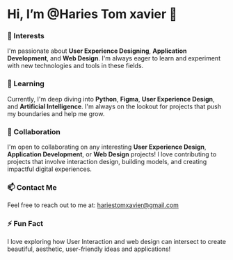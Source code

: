 # Hi, I’m @Haries Tom xavier 👋

### 👀 Interests
I'm passionate about **User Experience Designing**, **Application Development**, and **Web Design**. I'm always eager to learn and experiment with new technologies and tools in these fields.

### 🌱 Learning
Currently, I'm deep diving into **Python**, **Figma**, **User Experience Design**, and **Artificial Intelligence**. I'm always on the lookout for projects that push my boundaries and help me grow.

### 💞️ Collaboration
I'm open to collaborating on any interesting **User Experience Design**, **Application Development**, or **Web Design** projects! I love contributing to projects that involve interaction design, building models, and creating impactful digital experiences.

### 📫 Contact Me
Feel free to reach out to me at: [hariestomxavier@gmail.com](mailto:hariestomxavier@gmail.com)

### ⚡ Fun Fact
I love exploring how User Interaction and web design can intersect to create beautiful, aesthetic, user-friendly ideas and applications!
